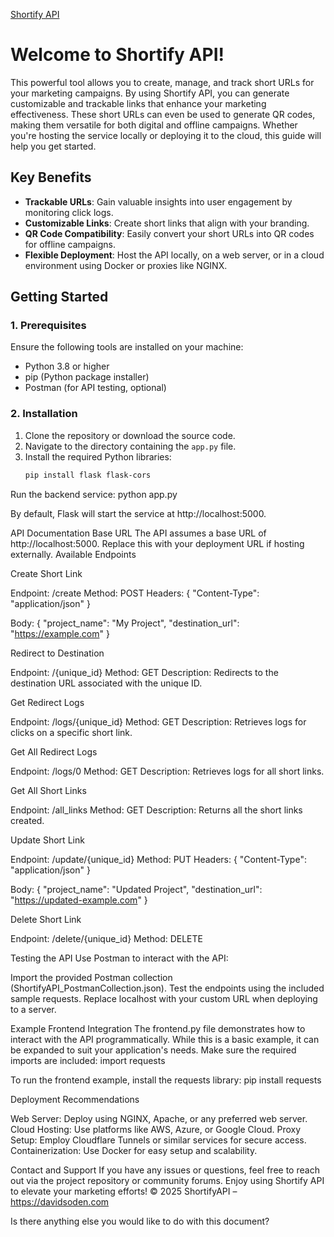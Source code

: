 [Shortify API](logo.png)
# Welcome to Shortify API! 

This powerful tool allows you to create, manage, and track short URLs for your marketing campaigns. By using Shortify API, you can generate customizable and trackable links that enhance your marketing effectiveness. These short URLs can even be used to generate QR codes, making them versatile for both digital and offline campaigns. Whether you're hosting the service locally or deploying it to the cloud, this guide will help you get started.

## Key Benefits

- **Trackable URLs**: Gain valuable insights into user engagement by monitoring click logs.
- **Customizable Links**: Create short links that align with your branding.
- **QR Code Compatibility**: Easily convert your short URLs into QR codes for offline campaigns.
- **Flexible Deployment**: Host the API locally, on a web server, or in a cloud environment using Docker or proxies like NGINX.

## Getting Started

### 1. Prerequisites

Ensure the following tools are installed on your machine:

- Python 3.8 or higher
- pip (Python package installer)
- Postman (for API testing, optional)

### 2. Installation

1. Clone the repository or download the source code.
2. Navigate to the directory containing the `app.py` file.
3. Install the required Python libraries:
   ```bash
   pip install flask flask-cors


Run the backend service:
python app.py

By default, Flask will start the service at http://localhost:5000.

API Documentation
Base URL
The API assumes a base URL of http://localhost:5000. Replace this with your deployment URL if hosting externally.
Available Endpoints


Create Short Link

Endpoint: /create
Method: POST
Headers:
{
  "Content-Type": "application/json"
}


Body:
{
  "project_name": "My Project",
  "destination_url": "https://example.com"
}





Redirect to Destination

Endpoint: /{unique_id}
Method: GET
Description: Redirects to the destination URL associated with the unique ID.



Get Redirect Logs

Endpoint: /logs/{unique_id}
Method: GET
Description: Retrieves logs for clicks on a specific short link.



Get All Redirect Logs

Endpoint: /logs/0
Method: GET
Description: Retrieves logs for all short links.



Get All Short Links

Endpoint: /all_links
Method: GET
Description: Returns all the short links created.



Update Short Link

Endpoint: /update/{unique_id}
Method: PUT
Headers:
{
  "Content-Type": "application/json"
}


Body:
{
  "project_name": "Updated Project",
  "destination_url": "https://updated-example.com"
}





Delete Short Link

Endpoint: /delete/{unique_id}
Method: DELETE



Testing the API
Use Postman to interact with the API:

Import the provided Postman collection (ShortifyAPI_PostmanCollection.json).
Test the endpoints using the included sample requests.
Replace localhost with your custom URL when deploying to a server.

Example Frontend Integration
The frontend.py file demonstrates how to interact with the API programmatically. While this is a basic example, it can be expanded to suit your application's needs. Make sure the required imports are included:
import requests

To run the frontend example, install the requests library:
pip install requests

Deployment Recommendations

Web Server: Deploy using NGINX, Apache, or any preferred web server.
Cloud Hosting: Use platforms like AWS, Azure, or Google Cloud.
Proxy Setup: Employ Cloudflare Tunnels or similar services for secure access.
Containerization: Use Docker for easy setup and scalability.

Contact and Support
If you have any issues or questions, feel free to reach out via the project repository or community forums.
Enjoy using Shortify API to elevate your marketing efforts!
© 2025 ShortifyAPI – https://davidsoden.com

Is there anything else you would like to do with this document?

